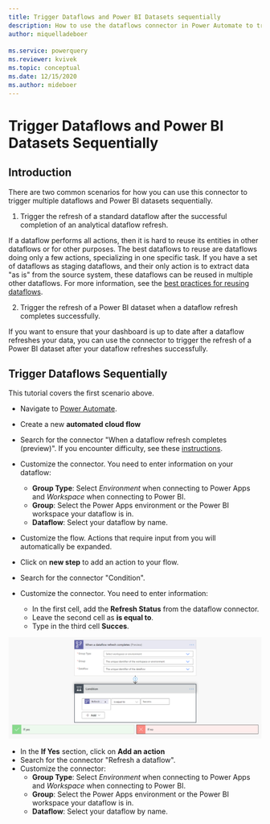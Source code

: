 ```yaml
---
title: Trigger Dataflows and Power BI Datasets sequentially
description: How to use the dataflows connector in Power Automate to trigger dataflows and Power BI datasets sequentially
author: miquelladeboer

ms.service: powerquery
ms.reviewer: kvivek
ms.topic: conceptual
ms.date: 12/15/2020
ms.author: mideboer
---
```

# Trigger Dataflows and Power BI Datasets Sequentially

## Introduction
There are two common scenarios for how you can use this connector to trigger multiple dataflows and Power BI datasets sequentially.

1. Trigger the refresh of a standard dataflow after the successful completion of an analytical dataflow refresh.

If a dataflow performs all actions, then it is hard to reuse its entities in other dataflows or for other purposes. The best dataflows to reuse are dataflows doing only a few actions, specializing in one specific task. If you have a set of dataflows as staging dataflows, and their only action is to extract data "as is" from the source system, these dataflows can be reused in multiple other dataflows. For more information, see the [best practices for reusing dataflows](./best-practices-reusing-dataflows.md).

2. Trigger the refresh of a Power BI dataset when a dataflow refresh completes successfully.

If you want to ensure that your dashboard is up to date after a dataflow refreshes your data, you can use the connector to trigger the refresh of a Power BI dataset after your dataflow refreshes successfully.

## Trigger Dataflows Sequentially

This tutorial covers the first scenario above.

* Navigate to [Power Automate](https://flow.microsoft.com).
* Create a new **automated cloud flow**

* Search for the connector "When a dataflow refresh completes (preview)". If you encounter difficulty, see these [instructions](/power-automate/get-started-logic-flow).
* Customize the connector. You need to enter information on your dataflow:
    * **Group Type**: Select *Environment* when connecting to Power Apps and *Workspace* when connecting to Power BI.
    * **Group**: Select the Power Apps environment or the Power BI workspace your dataflow is in.
    * **Dataflow**: Select your dataflow by name.

* Customize the flow. Actions that require input from you will automatically be expanded.

* Click on **new step** to add an action to your flow.
* Search for the connector "Condition".
* Customize the connector. You need to enter information:
   * In the first cell, add the **Refresh Status** from the dataflow connector.
   * Leave the second cell as **is equal to**.
   * Type in the third cell **Succes**.

![overview of simultaneous dataflow.](media/emailyesyno.PNG)

* In the **If Yes** section, click on **Add an action**
* Search for the connector "Refresh a dataflow".
* Customize the connector:
    * **Group Type**: Select *Environment* when connecting to Power Apps and *Workspace* when connecting to Power BI.
    * **Group**: Select the Power Apps environment or the Power BI workspace your dataflow is in.
    * **Dataflow**: Select your dataflow by name.
